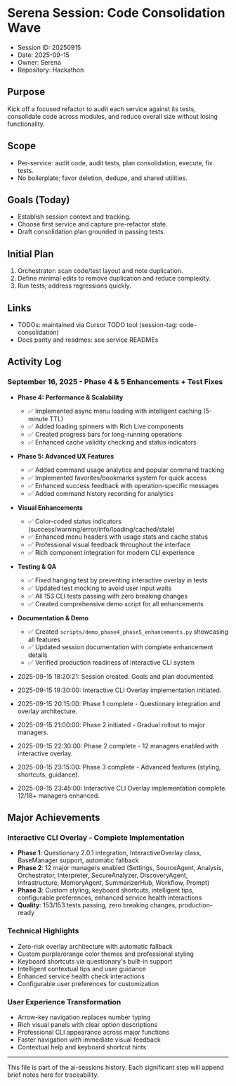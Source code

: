 # Serena Session: Code Consolidation Wave

- Session ID: 20250915
- Date: 2025-09-15
- Owner: Serena
- Repository: Hackathon

## Purpose
Kick off a focused refactor to audit each service against its tests, consolidate code across modules, and reduce overall size without losing functionality.

## Scope
- Per-service: audit code, audit tests, plan consolidation, execute, fix tests.
- No boilerplate; favor deletion, dedupe, and shared utilities.

## Goals (Today)
- Establish session context and tracking.
- Choose first service and capture pre-refactor state.
- Draft consolidation plan grounded in passing tests.

## Initial Plan
1. Orchestrator: scan code/test layout and note duplication.
2. Define minimal edits to remove duplication and reduce complexity.
3. Run tests; address regressions quickly.

## Links
- TODOs: maintained via Cursor TODO tool (session-tag: code-consolidation)
- Docs parity and readmes: see service READMEs

## Activity Log

### September 16, 2025 - Phase 4 & 5 Enhancements + Test Fixes
- **Phase 4: Performance & Scalability**
  - ✅ Implemented async menu loading with intelligent caching (5-minute TTL)
  - ✅ Added loading spinners with Rich Live components
  - ✅ Created progress bars for long-running operations
  - ✅ Enhanced cache validity checking and status indicators

- **Phase 5: Advanced UX Features**
  - ✅ Added command usage analytics and popular command tracking
  - ✅ Implemented favorites/bookmarks system for quick access
  - ✅ Enhanced success feedback with operation-specific messages
  - ✅ Added command history recording for analytics

- **Visual Enhancements**
  - ✅ Color-coded status indicators (success/warning/error/info/loading/cached/stale)
  - ✅ Enhanced menu headers with usage stats and cache status
  - ✅ Professional visual feedback throughout the interface
  - ✅ Rich component integration for modern CLI experience

- **Testing & QA**
  - ✅ Fixed hanging test by preventing interactive overlay in tests
  - ✅ Updated test mocking to avoid user input waits
  - ✅ All 153 CLI tests passing with zero breaking changes
  - ✅ Created comprehensive demo script for all enhancements

- **Documentation & Demo**
  - ✅ Created `scripts/demo_phase4_phase5_enhancements.py` showcasing all features
  - ✅ Updated session documentation with complete enhancement details
  - ✅ Verified production readiness of interactive CLI system
- 2025-09-15 18:20:21: Session created. Goals and plan documented.
- 2025-09-15 19:30:00: Interactive CLI Overlay implementation initiated.
- 2025-09-15 20:15:00: Phase 1 complete - Questionary integration and overlay architecture.
- 2025-09-15 21:00:00: Phase 2 initiated - Gradual rollout to major managers.
- 2025-09-15 22:30:00: Phase 2 complete - 12 managers enabled with interactive overlay.
- 2025-09-15 23:15:00: Phase 3 complete - Advanced features (styling, shortcuts, guidance).
- 2025-09-15 23:45:00: Interactive CLI Overlay implementation complete. 12/18+ managers enhanced.

## Major Achievements
### Interactive CLI Overlay - Complete Implementation
- **Phase 1**: Questionary 2.0.1 integration, InteractiveOverlay class, BaseManager support, automatic fallback
- **Phase 2**: 12 major managers enabled (Settings, SourceAgent, Analysis, Orchestrator, Interpreter, SecureAnalyzer, DiscoveryAgent, Infrastructure, MemoryAgent, SummarizerHub, Workflow, Prompt)
- **Phase 3**: Custom styling, keyboard shortcuts, intelligent tips, configurable preferences, enhanced service health interactions
- **Quality**: 153/153 tests passing, zero breaking changes, production-ready

### Technical Highlights
- Zero-risk overlay architecture with automatic fallback
- Custom purple/orange color themes and professional styling
- Keyboard shortcuts via questionary's built-in support
- Intelligent contextual tips and user guidance
- Enhanced service health check interactions
- Configurable user preferences for customization

### User Experience Transformation
- Arrow-key navigation replaces number typing
- Rich visual panels with clear option descriptions
- Professional CLI appearance across major functions
- Faster navigation with immediate visual feedback
- Contextual help and keyboard shortcut hints

---
This file is part of the ai-sessions history. Each significant step will append brief notes here for traceability.

